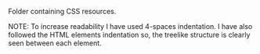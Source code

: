 Folder containing CSS resources.

NOTE: To increase readability I have used 4-spaces indentation. I have also followed 
      the HTML elements indentation so, the treelike structure is clearly seen between each
      element.
